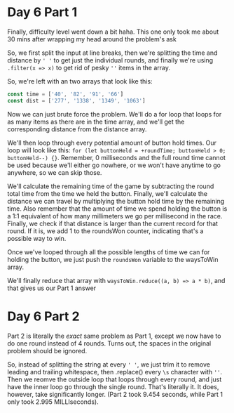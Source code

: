 # Day 6 Part 1

Finally, difficulty level went down a bit haha. This one only took me about 30 mins after wrapping my head around the problem's ask

So, we first split the input at line breaks, then we're splitting the time and distance by `' '` to get just the individual rounds, and finally we're using `.filter(x => x)` to get rid of pesky `''` items in the array.

So, we're left with an two arrays that look like this:

```typescript
const time = ['40', '82', '91', '66']
const dist = ['277', '1338', '1349', '1063']
```

Now we can just brute force the problem. We'll do a for loop that loops for as many items as there are in the time array, and we'll get the corresponding distance from the distance array.

We'll then loop through every potential amount of button hold times. Our loop will look like this: `for (let buttonHeld = +roundTime; buttonHeld > 0; buttonHeld--) {}`. Remember, 0 milliseconds and the full round time cannot be used because we'll either go nowhere, or we won't have anytime to go anywhere, so we can skip those.

We'll calculate the remaining time of the game by subtracting the round total time from the time we held the button. Finally, we'll calculate the distance we can travel by multiplying the button hold time by the remaining time. Also remember that the amount of time we spend holding the button is a 1:1 equivalent of how many millimeters we go per millisecond in the race. Finally, we check if that distance is larger than the current record for that round. If it is, we add 1 to the roundsWon counter, indicating that's a possible way to win.

Once we've looped through all the possible lengths of time we can for holding the button, we just push the `roundsWon` variable to the waysToWin array.

We'll finally reduce that array with `waysToWin.reduce((a, b) => a * b)`, and that gives us our Part 1 answer

# Day 6 Part 2

Part 2 is literally the _exact_ same problem as Part 1, except we now have to do one round instead of 4 rounds. Turns out, the spaces in the original problem should be ignored.

So, instead of splitting the string at every `' '`, we just trim it to remove leading and trailing whitespace, then .replace() every `\s` character with `''`. Then we reomve the outside loop that loops through every round, and just have the inner loop go through the single round. That's literally it. It does, however, take significantly longer. (Part 2 took 9.454 seconds, while Part 1 only took 2.995 MILLIseconds).
